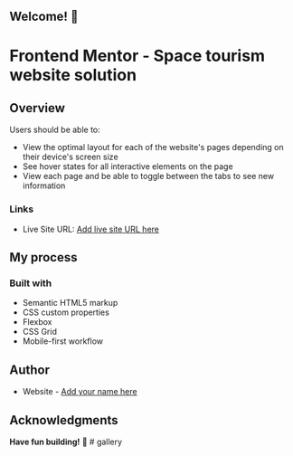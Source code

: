 
## Welcome! 👋
# Frontend Mentor - Space tourism website solution
## Overview


Users should be able to:

- View the optimal layout for each of the website's pages depending on their device's screen size
- See hover states for all interactive elements on the page
- View each page and be able to toggle between the tabs to see new information
### Links
- Live Site URL: [Add live site URL here](https://your-live-site-url.com)

## My process

### Built with

- Semantic HTML5 markup
- CSS custom properties
- Flexbox
- CSS Grid
- Mobile-first workflow



## Author

- Website - [Add your name here](https://www.your-site.com)

## Acknowledgments
**Have fun building!** 🚀
#   g a l l e r y  
 